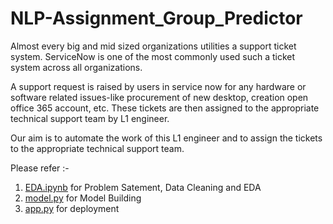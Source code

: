 # NLP-Assignment_Group_Predictor

Almost every big and mid sized organizations utilities a support ticket system. ServiceNow is one of the most commonly used such a ticket system across all organizations.

A support request is raised by users in service now for any hardware or software related issues-like procurement of new desktop, creation open office 365 account, etc. These tickets are then assigned to the appropriate technical support team by L1 engineer.

Our aim is to automate the work of this L1 engineer and to assign the tickets to the appropriate technical support team.


Please refer :-
1. [EDA.ipynb](https://github.com/anurodhmohapatra/NLP-Assignment_Group_Predictor/blob/master/EDA.ipynb) for Problem Satement, Data Cleaning and EDA
2. [model.py](https://github.com/anurodhmohapatra/NLP-Assignment_Group_Predictor/blob/master/model.py) for Model Building
3. [app.py](https://github.com/anurodhmohapatra/NLP-Assignment_Group_Predictor/blob/master/app.py) for deployment
